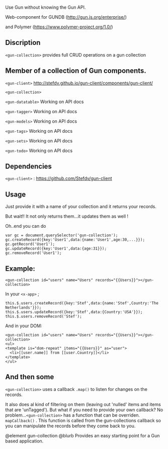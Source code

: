 Use Gun without knowing the Gun API.

Web-component for GUNDB (http://gun.js.org/enterprise/)

and Polymer (https://www.polymer-project.org/1.0/)

## Discription

`<gun-collection>` provides full CRUD operations on a gun collection 

## Member of a collection of Gun components.
`<gun-client>`      http://stefdv.github.io/gun-client/components/gun-client/

`<gun-collection>`

`<gun-datatable>`   Working on API docs

`<gun-tagger>`      Working on API docs

`<gun-models>`      Working on API docs

`<gun-tags>`        Working on API docs

`<gun-sets>`        Working on API docs

`<gun-todo>`        Working on API docs



## Dependencies 
`<gun-client>` : https://github.com/Stefdv/gun-client

## Usage

Just provide it with a name of your collection and it returns your records.

But wait!! It not only returns them...it updates them as well !

Oh..end you can do  

```
var gc = document.querySelector('gun-collection');
gc.createRecord({key:'User1',data:{name:'User1',age:30,...}});
gc.getRecord('User1');
gc.updateRecord({key:'User1',data:{age:31}});
gc.removeRecord('User1');
```
## Example:
`<gun-collection id="users" name="Users" records="{{Users}}"></gun-collection>`

In your `<x-app>` ;

```
this.$.users.createRecord({key:'Stef',data:{name:'Stef',Country:'The Netherlands'}});
this.$.users.updateRecord({key:'Stef',data:{Country:'USA'}});
this.$.users.removeRecord('Stef');
```
And in your DOM:

```
<gun-collection id="users" name="Users" records="{{Users}}"></gun-collection>
<ul>
<template is="dom-repeat" items="{{Users}}" as="user">
  <li>[[user.name]] from [[user.Country]]</li>
</template>
</ul>
```
## And then some

`<gun-collection>` uses a callback `.map()`  to listen for changes on the records.

It also does al kind of filtering on them (leaving out 'nulled' items and items that are 'unTagged').
But what if you need to provide your own callback? No problem...`<gun-collection>` has a function that can be overriden. `mapCallback()` . This function is called from the gun-collections callback so you can manipulate the records before they come back to you.

@element gun-collection
@blurb Provides an easy starting point for a Gun based application.
